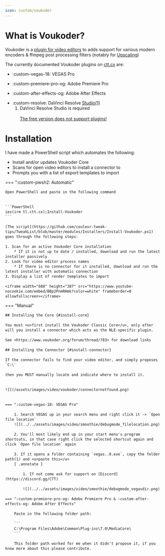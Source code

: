 ```yaml
---
icon: custom/voukoder
---
```


# What is Voukoder?

Voukoder is a <u>plugin for video editors</u> to adds support for various modern encoders & ffmpeg post processing filters (notably for [Upscaling](../ffmpeg/upscaling.md))


The currently documented Voukoder plugins on [ctt.cx](#) are:

* :custom-vegas-18: VEGAS Pro
* :custom-premiere-pro-og: Adobe Premiere Pro
* :custom-after-effects-og: Adobe After Effects
* <div class="annotate" markdown>:custom-resolve: DaVinci Resolve <u>Studio(1)</u></div>

    1. DaVinci Resolve Studio is required <br><br> <u>The free version does not support plugins!</u>

# Installation

I have made a PowerShell script which automates the following:

* Install and/or updates Voukoder Core
* Scans for open video editors to install a connector to
* Prompts you with a list of export templates to import

=== ":custom-pwsh2: Automatic"

    Open PowerShell and paste in the following command


    ```PowerShell
    iex(irm tl.ctt.cx);Install-Voukoder
    ```

    [The script](https://github.com/couleur-tweak-tips/TweakList/blob/master/modules/Installers/Install-Voukoder.ps1) goes through the following steps:

    1. Scan for an active Voukoder Core installation
        * If it is not up to date / installed, download and run the latest installer passively
    2. Look for video editor process names
        * If there is no connector for it installed, download and run the latest installer with automatic connection
    3. Display a list of render templates to import

    <iframe width="688" height="387" src="https://www.youtube-nocookie.com/embed/BBp2PnmRHmk?color=white" frameborder=0 allowfullscreen></iframe>

=== "Manual"

    ## Installing the Core {#install-core}

    You must <u>first install the Voukoder Classic Core</u>, only after will you install a connector which acts as the NLE-specific plugin.

    See <https://www.voukoder.org/forum/thread/783> for download links

    ## Installing the Connector {#install-connector}

    If the connector fails to find your video editor, and simply proposes `C:\`

    then you MUST manually locate and indicate where to install it.


    ![](/assets/images/video/voukoder/connectornotfound.png)


    === ":custom-vegas-18: VEGAS Pro"

        1. Search VEGAS up in your search menu and right click it -> `Open file location`
        ![](../../assets/images/video/smoothie/debugmode_filelocation.png)

        2. You'll most likely end up in your start menu's program shortcuts, in that case right click the selected shortcut again and click `Open file location` again

        3. If it opens a folder containing `vegas..0.exe`, copy the folder path(1) and <u>paste this</u>
        { .annotate }

            1. If not come ask for support on [Discord](https://discord.gg/CTT)

            ![](../../assets/images/video/smoothie/debugmode_vegasdir.png)

    === ":custom-premiere-pro-og: Adobe Premiere Pro & :custom-after-effects-og: Adobe After Effects"

        Paste in the following folder path:

        ```
        C:\Program Files\Adobe\Common\Plug-ins\7.0\MediaCore\
        ```

        This folder path worked for me when it didn't propose it, if you know more about this please contribute.
